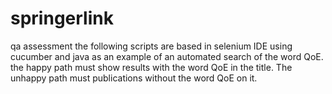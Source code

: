 # springerlink
qa assessment 
the following scripts are based in selenium IDE using cucumber and java as an example of an automated search of the word QoE.
the happy path must show results with the word QoE in the title. The unhappy path must publications without the word QoE on it.
